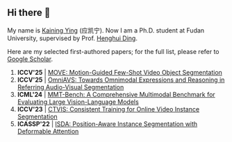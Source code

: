 ## Hi there 👋

My name is [Kaining Ying](https://github.com/KainingYing/KainingYIng/blob/main/cv.pdf) (应凯宁). Now I am a Ph.D. student at Fudan University, supervised by Prof. [Henghui Ding](https://henghuiding.com). 

Here are my selected first-authored papers; for the full list, please refer to [Google Scholar](https://scholar.google.com/citations?user=MDvaeqUAAAAJ&hl=en).
1. **ICCV'25**   | [MOVE: Motion-Guided Few-Shot Video Object Segmentation]()
2. **ICCV'25**   | [OmniAVS: Towards Omnimodal Expressions and Reasoning in Referring Audio-Visual Segmentation]()
3. **ICML'24**   | [MMT-Bench: A Comprehensive Multimodal Benchmark for Evaluating Large Vision-Language Models]()
4. **ICCV'23**   | [CTVIS: Consistent Training for Online Video Instance Segmentation]()
5. **ICASSP'22** | [ISDA: Position-Aware Instance Segmentation with Deformable Attention]()

<!--
**KainingYing/KainingYIng** is a ✨ _special_ ✨ repository because its `README.md` (this file) appears on your GitHub profile.

Here are some ideas to get you started:

- 🔭 I’m currently working on ...
- 🌱 I’m currently learning ...
- 👯 I’m looking to collaborate on ...
- 🤔 I’m looking for help with ...
- 💬 Ask me about ...
- 📫 How to reach me: ...
- 😄 Pronouns: ...
- ⚡ Fun fact: ...
-->
